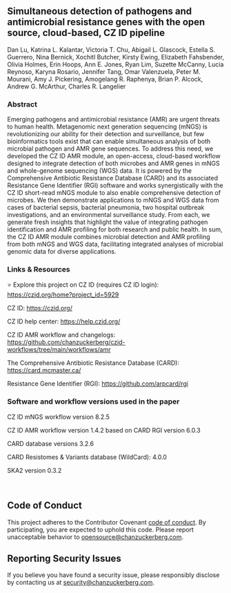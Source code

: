 ## Simultaneous detection of pathogens and antimicrobial resistance genes with the open source, cloud-based, CZ ID pipeline
Dan Lu, Katrina L. Kalantar, Victoria T. Chu, Abigail L. Glascock, Estella S. Guerrero, Nina Bernick, Xochitl Butcher, Kirsty Ewing, Elizabeth Fahsbender, Olivia Holmes, Erin Hoops, Ann E. Jones, Ryan Lim, Suzette McCanny, Lucia Reynoso, Karyna Rosario, Jennifer Tang, Omar Valenzuela, Peter M. Mourani, Amy J. Pickering, Amogelang R. Raphenya, Brian P. Alcock, Andrew G. McArthur, Charles R. Langelier

### Abstract
Emerging pathogens and antimicrobial resistance (AMR) are urgent threats to human health. Metagenomic next generation sequencing (mNGS) is revolutionizing our ability for their detection and surveillance, but few bioinformatics tools exist that can enable simultaneous analysis of both microbial pathogen and AMR gene sequences. To address this need, we developed the CZ ID AMR module, an open-access, cloud-based workflow designed to integrate detection of both microbes and AMR genes in mNGS and whole-genome sequencing (WGS) data. It is powered by the Comprehensive Antibiotic Resistance Database (CARD) and its associated Resistance Gene Identifier (RGI) software and works synergistically with the CZ ID short-read mNGS module to also enable comprehensive detection of microbes. We then demonstrate applications to mNGS and WGS data from cases of bacterial sepsis, bacterial pneumonia, two hospital outbreak investigations, and an environmental surveillance study. From each, we generate fresh insights that highlight the value of integrating pathogen identification and AMR profiling for both research and public health. In sum, the CZ ID AMR module combines microbial detection and AMR profiling from both mNGS and WGS data, facilitating integrated analyses of microbial genomic data for diverse applications.


### Links & Resources
⭐ Explore this project on CZ ID (requires CZ ID login): https://czid.org/home?project_id=5929

CZ ID: https://czid.org/

CZ ID help center: https://help.czid.org/

CZ ID AMR workflow and changelogs: https://github.com/chanzuckerberg/czid-workflows/tree/main/workflows/amr

The Comprehensive Antibiotic Resistance Database (CARD): https://card.mcmaster.ca/

Resistance Gene Identifier (RGI): https://github.com/arpcard/rgi

### Software and workflow versions used in the paper
CZ ID mNGS workflow version 8.2.5

CZ ID AMR workflow version 1.4.2 based on CARD RGI version 6.0.3

CARD database versions 3.2.6

CARD Resistomes & Variants database (WildCard): 4.0.0

SKA2 version 0.3.2


<br>

## Code of Conduct

This project adheres to the Contributor Covenant [code of conduct](https://github.com/chanzuckerberg/.github/blob/master/CODE_OF_CONDUCT.md). By participating, you are expected to uphold this code. Please report unacceptable behavior to [opensource@chanzuckerberg.com](mailto:opensource@chanzuckerberg.com).

## Reporting Security Issues

If you believe you have found a security issue, please responsibly disclose by contacting us at [security@chanzuckerberg.com](mailto:security@chanzuckerberg.com).
